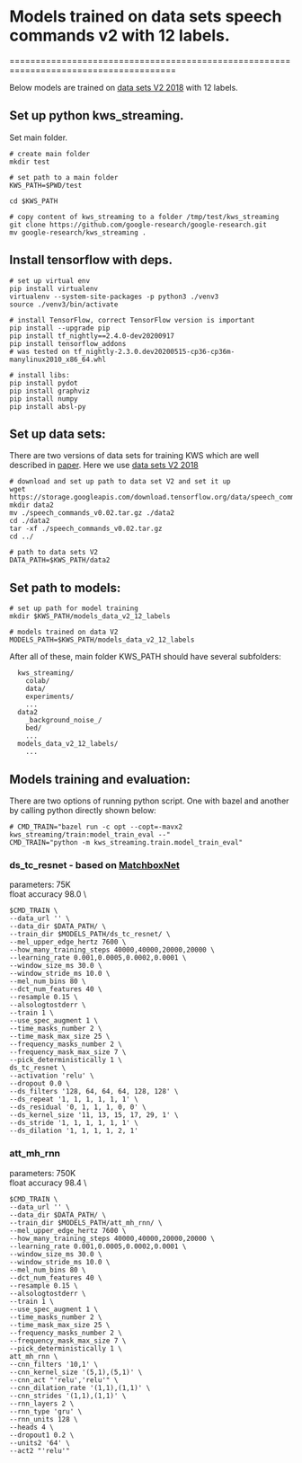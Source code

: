 # Models trained on data sets speech commands v2 with 12 labels.
======================================================================================

Below models are trained on [data sets V2 2018](https://storage.googleapis.com/download.tensorflow.org/data/speech_commands_v0.02.tar.gz) with 12 labels.


## Set up python kws_streaming.

Set main folder.
```shell
# create main folder
mkdir test

# set path to a main folder
KWS_PATH=$PWD/test

cd $KWS_PATH
```

```shell
# copy content of kws_streaming to a folder /tmp/test/kws_streaming
git clone https://github.com/google-research/google-research.git
mv google-research/kws_streaming .
```

## Install tensorflow with deps.
```shell
# set up virtual env
pip install virtualenv
virtualenv --system-site-packages -p python3 ./venv3
source ./venv3/bin/activate

# install TensorFlow, correct TensorFlow version is important
pip install --upgrade pip
pip install tf_nightly==2.4.0-dev20200917
pip install tensorflow_addons
# was tested on tf_nightly-2.3.0.dev20200515-cp36-cp36m-manylinux2010_x86_64.whl

# install libs:
pip install pydot
pip install graphviz
pip install numpy
pip install absl-py
```

## Set up data sets:

There are two versions of data sets for training KWS which are well described
in [paper](https://arxiv.org/pdf/1804.03209.pdf). Here we use [data sets V2 2018](https://storage.googleapis.com/download.tensorflow.org/data/speech_commands_v0.02.tar.gz)

```shell
# download and set up path to data set V2 and set it up
wget https://storage.googleapis.com/download.tensorflow.org/data/speech_commands_v0.02.tar.gz
mkdir data2
mv ./speech_commands_v0.02.tar.gz ./data2
cd ./data2
tar -xf ./speech_commands_v0.02.tar.gz
cd ../

# path to data sets V2
DATA_PATH=$KWS_PATH/data2
```

## Set path to models:

```shell
# set up path for model training
mkdir $KWS_PATH/models_data_v2_12_labels

# models trained on data V2
MODELS_PATH=$KWS_PATH/models_data_v2_12_labels
```

After all of these, main folder KWS_PATH should have several subfolders:
```
  kws_streaming/
    colab/
    data/
    experiments/
    ...
  data2
    _background_noise_/
    bed/
    ...
  models_data_v2_12_labels/
    ...
```

## Models training and evaluation:

There are two options of running python script. One with bazel and another by calling python directly shown below:
```shell
# CMD_TRAIN="bazel run -c opt --copt=-mavx2 kws_streaming/train:model_train_eval --"
CMD_TRAIN="python -m kws_streaming.train.model_train_eval"
```

### ds_tc_resnet - based on [MatchboxNet](https://arxiv.org/pdf/2004.08531.pdf)

parameters: 75K \
float accuracy 98.0 \
```shell
$CMD_TRAIN \
--data_url '' \
--data_dir $DATA_PATH/ \
--train_dir $MODELS_PATH/ds_tc_resnet/ \
--mel_upper_edge_hertz 7600 \
--how_many_training_steps 40000,40000,20000,20000 \
--learning_rate 0.001,0.0005,0.0002,0.0001 \
--window_size_ms 30.0 \
--window_stride_ms 10.0 \
--mel_num_bins 80 \
--dct_num_features 40 \
--resample 0.15 \
--alsologtostderr \
--train 1 \
--use_spec_augment 1 \
--time_masks_number 2 \
--time_mask_max_size 25 \
--frequency_masks_number 2 \
--frequency_mask_max_size 7 \
--pick_deterministically 1 \
ds_tc_resnet \
--activation 'relu' \
--dropout 0.0 \
--ds_filters '128, 64, 64, 64, 128, 128' \
--ds_repeat '1, 1, 1, 1, 1, 1' \
--ds_residual '0, 1, 1, 1, 0, 0' \
--ds_kernel_size '11, 13, 15, 17, 29, 1' \
--ds_stride '1, 1, 1, 1, 1, 1' \
--ds_dilation '1, 1, 1, 1, 2, 1'
```

### att_mh_rnn
parameters: 750K \
float accuracy 98.4 \

```shell
$CMD_TRAIN \
--data_url '' \
--data_dir $DATA_PATH/ \
--train_dir $MODELS_PATH/att_mh_rnn/ \
--mel_upper_edge_hertz 7600 \
--how_many_training_steps 40000,40000,20000,20000 \
--learning_rate 0.001,0.0005,0.0002,0.0001 \
--window_size_ms 30.0 \
--window_stride_ms 10.0 \
--mel_num_bins 80 \
--dct_num_features 40 \
--resample 0.15 \
--alsologtostderr \
--train 1 \
--use_spec_augment 1 \
--time_masks_number 2 \
--time_mask_max_size 25 \
--frequency_masks_number 2 \
--frequency_mask_max_size 7 \
--pick_deterministically 1 \
att_mh_rnn \
--cnn_filters '10,1' \
--cnn_kernel_size '(5,1),(5,1)' \
--cnn_act "'relu','relu'" \
--cnn_dilation_rate '(1,1),(1,1)' \
--cnn_strides '(1,1),(1,1)' \
--rnn_layers 2 \
--rnn_type 'gru' \
--rnn_units 128 \
--heads 4 \
--dropout1 0.2 \
--units2 '64' \
--act2 "'relu'"
```
